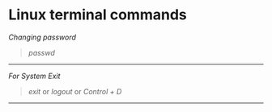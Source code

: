 # Linux terminal commands

_Changing password_

<blockquote>
<em>passwd</em>
</blockquote>
<hr>

_For System Exit_

<blockquote>
<em>exit</em> or
<em>logout</em> or
<em>Control + D</em>
</blockquote>
<hr>
